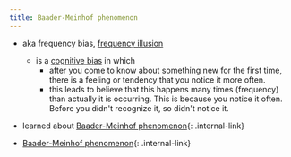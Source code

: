 ```yaml
---
title: Baader-Meinhof phenomenon
---
```


- aka frequency bias, [frequency illusion]()
    - is a [cognitive bias]() in which 
        - after you come to know about something new for the first time, there is a feeling or tendency that you notice it more often.
        - this leads to believe that this happens many times (frequency) than actually it is occurring. This is because you notice it often. Before you didn't recognize it, so didn't notice it. 

- learned about [Baader-Meinhof phenomenon](/baader-meinhof-phenomenon-d19838){: .internal-link} 


- [Baader-Meinhof phenomenon](/baader-meinhof-phenomenon-d19838){: .internal-link}


